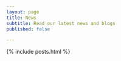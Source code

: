 ```yaml
---
layout: page
title: News
subtitle: Read our latest news and blogs
published: false

---
```

{% include posts.html %}